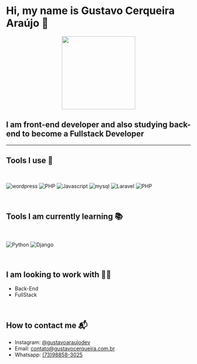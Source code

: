 # Hi, my name is **Gustavo Cerqueira Araújo** 👋 

<p align="center">
    <img src="g.png" style="height:200px">
</p>

## I am front-end developer and also studying back-end to become a Fullstack Developer

---

## Tools I use 🧰

<br>

![wordpress](https://img.shields.io/badge/Web-Wordpress-<>?style=plastic&logo=wordpress) ![PHP](https://img.shields.io/badge/Language-PHP-<>?style=plastic&logo=php) ![Javascript](https://img.shields.io/badge/Language-PHP-<>?style=plastic&logo=php) ![mysql](https://img.shields.io/badge/Language-Javascript-<>?style=plastic&logo=javascript) ![Laravel](https://img.shields.io/badge/Framework-Laravel-<>?style=plastic&logo=laravel) ![PHP](https://img.shields.io/badge/FrontEnd-HTML/CSS-<>?style=plastic&logo=css)

<br>

## Tools I am currently learning 📚

<br>

![Python](https://img.shields.io/badge/Language-Python-<>?style=plastic&logo=python) ![Django](https://img.shields.io/badge/Framework-Django-<>?style=plastic&logo=django)

<br>

## I am looking to work with 👨‍💻

- Back-End
- FullStack

<br>

## How to contact me 📬

- Instagram: [@gustavoaraujodev](https://www.instagram.com/gustavoaraujodev/)
- Email: contato@gustavocerqueira.com.br
- Whatsapp: [(73)98858-3025](tel:73988583025)